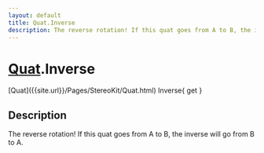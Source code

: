 ```yaml
---
layout: default
title: Quat.Inverse
description: The reverse rotation! If this quat goes from A to B, the inverse will go from B to A.
---
```

# [Quat]({{site.url}}/Pages/StereoKit/Quat.html).Inverse

<div class='signature' markdown='1'>
[Quat]({{site.url}}/Pages/StereoKit/Quat.html) Inverse{ get }
</div>

## Description
The reverse rotation! If this quat goes from A to B, the
inverse will go from B to A.

